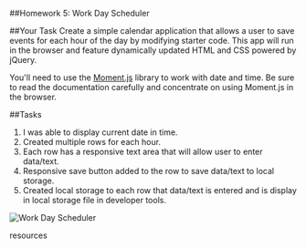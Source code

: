 ##Homework 5: Work Day Scheduler 

##Your Task
Create a simple calendar application that allows a user to save events for each hour of the day by modifying starter code. This app will run in the browser and feature dynamically updated HTML and CSS powered by jQuery.

You'll need to use the [Moment.js](https://momentjs.com/) library to work with date and time. Be sure to read the documentation carefully and concentrate on using Moment.js in the browser.

##Tasks
1. I was able to display current date in time.
2. Created multiple rows for each hour. 
3. Each row has a responsive text area that will allow user to enter data/text. 
4. Responsive save button added to the row to save data/text to local storage. 
5. Created local storage to each row that data/text is entered and is display in local storage file in developer tools. 

![Work Day Scheduler ](https://user-images.githubusercontent.com/87839888/132963465-fc4bf680-cb30-418a-9361-af1ef2b31b74.png)

resources 


